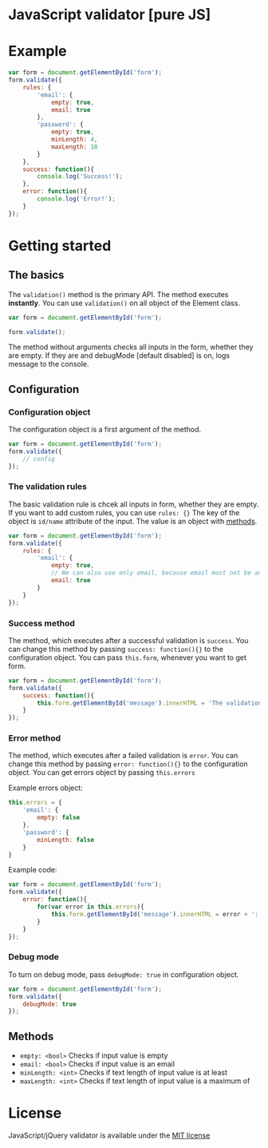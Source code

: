 # JavaScript validator [pure JS]

# Example
```js
var form = document.getElementById('form');
form.validate({
	rules: {
		'email': {
			empty: true,
			email: true
		},
		'password': {
			empty: true,
			minLength: 4,
			maxLength: 18
		}
	},
	success: function(){
		console.log('Success!');
	},
	error: function(){
		console.log('Error!');
	}
});
```

# Getting started

## The basics

The `validation()` method is the primary API. The method executes **instantly**. You  can use `validation()` on all object of the Element class.

```js
var form = document.getElementById('form');

form.validate();
```

The method without arguments checks all inputs in the form, whether they are empty. If they are and debugMode [default disabled] is on, logs message to the console.

## Configuration

### Configuration object
The configuration object is a first argument of the method.
```js
var form = document.getElementById('form');
form.validate({
    // config
});
```

### The validation rules

The basic validation rule is chcek all inputs in form, whether they are empty. If you want to add custom rules, you can use `rules: {}` The key of the object is `id/name` attribute of the input. The value is an object with [methods](#methods).

```js
var form = document.getElementById('form');
form.validate({
    rules: {
        'email': {
            empty: true,
            // We can also use only email, because email must not be an empty value
            email: true
        }
    }
});
```

### Success method

The method, which executes after a successful validation is `success`. You can change this method by passing `success: function(){}` to the configuration object. You can pass `this.form`, whenever you want to get form.

```js
var form = document.getElementById('form');
form.validate({
    success: function(){
        this.form.getElementById('message').innerHTML = 'The validation completed successfully';
    }
});
```

### Error method

The method, which executes after a failed validation is `error`. You can change this method by passing `error: function(){}` to the configuration object. You can get errors object by passing `this.errors`

Example errors object:
```js
this.errors = {
    'email': {
        empty: false
    },
    'password': {
        minLength: false
    }
}
```

Example code:
```js
var form = document.getElementById('form');
form.validate({
    error: function(){
        for(var error in this.errors){
            this.form.getElementById('message').innerHTML = error + ': Validation failed<br>';
        }
    }
});
```

### Debug mode

To turn on debug mode, pass `debugMode: true` in configuration object.
```js
var form = document.getElementById('form');
form.validate({
    debugMode: true
});
```

## Methods

- `empty: <bool>` Checks if input value is empty
- `email: <bool>` Checks if input value is an email
- `minLength: <int>` Checks if text length of input value is at least <int>
- `maxLength: <int>` Checks if text length of input value is a maximum of <int>

# License

JavaScript/jQuery validator is available under the [MIT license](https://github.com/klusaktomasz/JavaScript-validator/blob/master/LICENSE)
